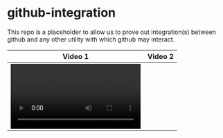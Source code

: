 # github-integration
This repo is a placeholder to allow us to prove out integration(s) between github and any other utility with which github may interact.


| Video 1  | Video 2 |
| ------------- | ------------- |
| <video src="">  | |


